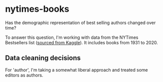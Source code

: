 # nytimes-books

Has the demographic representation of best selling authors changed over time?

To answer this question, I'm working with data from the NYTimes Bestsellers list ([sourced from Kaggle](https://www.kaggle.com/datasets/sujaykapadnis/new-york-times-bestsellers?resource=download)). It includes books from 1931 to 2020. 

## Data cleaning decisions
For 'author', I'm taking a somewhat liberal approach and treated some editors as authors. 
